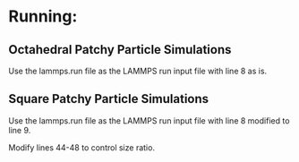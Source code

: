 # Running:

## Octahedral Patchy Particle Simulations

Use the lammps.run file as the LAMMPS run input file with line 8 as is.

## Square Patchy Particle Simulations

Use the lammps.run file as the LAMMPS run input file with line 8 modified to line 9.

Modify lines 44-48 to control size ratio. 
